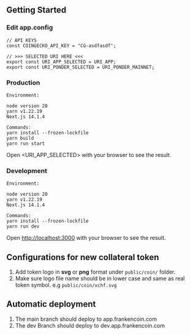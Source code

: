 ## Getting Started

### Edit app.config

```
// API KEYS
const COINGECKO_API_KEY = "CG-asdfasdf";

// >>> SELECTED URI HERE <<<
export const URI_APP_SELECTED = URI_APP;
export const URI_PONDER_SELECTED = URI_PONDER_MAINNET;
```

### Production

```
Environment:

node version 20
yarn v1.22.19
Next.js 14.1.4

Commands:
yarn install --frozen-lockfile
yarn build
yarn run start
```

Open <URI_APP_SELECTED> with your browser to see the result.

### Development

```
Environment:

node version 20
yarn v1.22.19
Next.js 14.1.4

Commands:
yarn install --frozen-lockfile
yarn run dev
```

Open [http://localhost:3000](http://localhost:3000) with your browser to see the result.

## Configurations for new collateral token

1. Add token logo in **svg** or **png** format under `public/coin/` folder.
2. Make sure logo file name should be in lower case and same as real token symbol.
   e.g `public/coin/xchf.svg`

## Automatic deployment

1. The main branch should deploy to app.frankencoin.com
2. The dev Branch should deploy to dev.app.frankencoin.com
